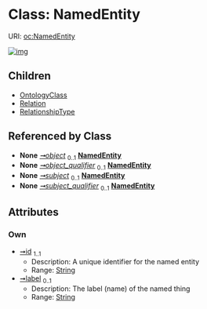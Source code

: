 
# Class: NamedEntity




URI: [oc:NamedEntity](http://w3id.org/ontogpt/ontology-class-templateNamedEntity)


[![img](https://yuml.me/diagram/nofunky;dir:TB/class/[RelationshipType],[Relation],[OntologyClass],[Triple]-%20object%200..1>[NamedEntity&#124;id:string;label:string%20%3F],[Triple]-%20object_qualifier%200..1>[NamedEntity],[Triple]-%20subject%200..1>[NamedEntity],[Triple]-%20subject_qualifier%200..1>[NamedEntity],[NamedEntity]^-[RelationshipType],[NamedEntity]^-[Relation],[NamedEntity]^-[OntologyClass],[Triple])](https://yuml.me/diagram/nofunky;dir:TB/class/[RelationshipType],[Relation],[OntologyClass],[Triple]-%20object%200..1>[NamedEntity&#124;id:string;label:string%20%3F],[Triple]-%20object_qualifier%200..1>[NamedEntity],[Triple]-%20subject%200..1>[NamedEntity],[Triple]-%20subject_qualifier%200..1>[NamedEntity],[NamedEntity]^-[RelationshipType],[NamedEntity]^-[Relation],[NamedEntity]^-[OntologyClass],[Triple])

## Children

 * [OntologyClass](OntologyClass.md)
 * [Relation](Relation.md)
 * [RelationshipType](RelationshipType.md)

## Referenced by Class

 *  **None** *[➞object](triple__object.md)*  <sub>0..1</sub>  **[NamedEntity](NamedEntity.md)**
 *  **None** *[➞object_qualifier](triple__object_qualifier.md)*  <sub>0..1</sub>  **[NamedEntity](NamedEntity.md)**
 *  **None** *[➞subject](triple__subject.md)*  <sub>0..1</sub>  **[NamedEntity](NamedEntity.md)**
 *  **None** *[➞subject_qualifier](triple__subject_qualifier.md)*  <sub>0..1</sub>  **[NamedEntity](NamedEntity.md)**

## Attributes


### Own

 * [➞id](namedEntity__id.md)  <sub>1..1</sub>
     * Description: A unique identifier for the named entity
     * Range: [String](types/String.md)
 * [➞label](namedEntity__label.md)  <sub>0..1</sub>
     * Description: The label (name) of the named thing
     * Range: [String](types/String.md)
